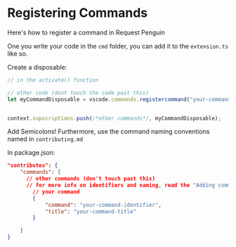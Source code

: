 
# Registering Commands

Here's how to register a command in Request Penguin

One you write your code in the `cmd` folder,
you can add it to the `extension.ts` like so.


Create a disposable:
``` typescript
// in the activate() function

// other code (dont touch the code past this)
let myCommandDisposable = vscode.commands.registercommand("your-command-identifier",myCommand);


context.supscriptions.push(/*other commands*/, myCommandDisposable);
 ```

Add Semicolons! 
Furthermore, use the command naming conventions named in `contributing.md`


In package.json:

```json
"contributes": {
    "commands": [
      // other commands (don't touch past this)
      // for more info on identifiers and naming, read the "Adding commands" section in contributing.md
        // your command
        {
            "command": "your-command-identifier",
            "title": "your-command-title"
        }

    ]
}
```